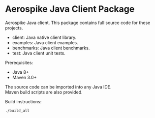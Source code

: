 Aerospike Java Client Package
=============================

Aerospike Java client.  This package contains full source code for these projects.

* client:      Java native client library.
* examples:    Java client examples.
* benchmarks:  Java client benchmarks.
* test:        Java client unit tests.

Prerequisites:

* Java 8+
* Maven 3.0+

The source code can be imported into any Java IDE.  
Maven build scripts are also provided.

Build instructions:

    ./build_all
